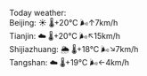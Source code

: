 Today weather:  
Beijing: ☀️   🌡️+20°C 🌬️↑7km/h  
Tianjin: ☁️   🌡️+20°C 🌬️↖15km/h  
Shijiazhuang: 🌦   🌡️+18°C 🌬️↘7km/h  
Tangshan: ☁️   🌡️+19°C 🌬️←4km/h  
